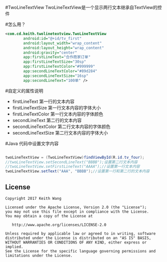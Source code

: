 #TwoLineTextView
TwoLineTextView是一个显示两行文本继承自TextView的控件

#怎么用？
```XML
<com.cd.keith.twolinetextview.TwoLineTextView
        android:id="@+id/tv_first"
        android:layout_width="wrap_content"
        android:layout_height="wrap_content"
        android:gravity="center"
        app:firstLineText="合作商家订单"
        app:firstLineTextSize="30sp"
        app:firstLineTextColor="#999999"
        app:secondLineTextColor="#89d284"
        app:secondLineTextSize="16sp"
        app:secondLineText="100单" />
```
#自定义的属性说明
* firstLineText
  第一行的文本内容
* firstLineTextSize
  第一行文本内容的字体大小
* firstLineTextColor
  第一行文本内容的字体颜色
* secondLineText
  第二行的文本内容
* secondLineTextColor
  第二行文本内容的字体颜色
* secondLineTextSize
  第二行文本内容的字体大小

#Java 代码中设置文字内容
```java

twoLineTextView = (TwoLineTextView)findViewById(R.id.tv_four);
//twoLineTextView.setSecondLineText("BBBB");设置第二行文本内容
//twoLineTextView.setFirstLineText("AAAA");//设置第一行文本内容
twoLineTextView.setText("AAA", "BBBB");//设置第一行和第二行的文本内容

```
## License

    Copyright 2017 Keith Wang

    Licensed under the Apache License, Version 2.0 (the "License");
    you may not use this file except in compliance with the License.
    You may obtain a copy of the License at

       http://www.apache.org/licenses/LICENSE-2.0

    Unless required by applicable law or agreed to in writing, software
    distributed under the License is distributed on an "AS IS" BASIS,
    WITHOUT WARRANTIES OR CONDITIONS OF ANY KIND, either express or implied.
    See the License for the specific language governing permissions and
    limitations under the License.